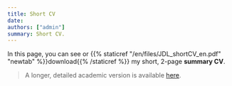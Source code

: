 ```yaml
---
title: Short CV
date:
authors: ["admin"]
summary: Short CV.
---
```


In this page, you can see or {{% staticref "/en/files/JDL_shortCV_en.pdf" "newtab" %}}download{{% /staticref %}} my short, 2-page **summary CV**. 

> A longer, detailed academic version is available [here](/en/cv_long/).

<div id="adobe-dc-view" style="height: 842px; width: 595px;"></div>
<script src="https://documentcloud.adobe.com/view-sdk/main.js"></script>
<script type="text/javascript">
	document.addEventListener("adobe_dc_view_sdk.ready", function(){ 
		var adobeDCView = new AdobeDC.View({clientId: "064da19ffdb04db7b0ea2c9a528805cb", divId: "adobe-dc-view"});
		adobeDCView.previewFile({
			content:{location: {url: "https://jdleongomez.info/en/files/JDL_shortCV_en.pdf"}},
			metaData:{fileName: "JD Leongómez - short CV.pdf"}
		}, {embedMode: "SIZED_CONTAINER"});
	});
</script>
